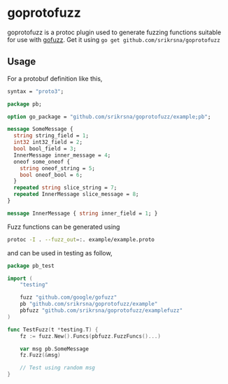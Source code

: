 # goprotofuzz

goprotofuzz is a protoc plugin used to generate fuzzing functions suitable for use with [gofuzz](https://github.com/google/gofuzz).
Get it using `go get github.com/srikrsna/goprotofuzz `

## Usage

For a protobuf definition like this,

```proto
syntax = "proto3";

package pb;

option go_package = "github.com/srikrsna/goprotofuzz/example;pb";

message SomeMessage {
  string string_field = 1;
  int32 int32_field = 2;
  bool bool_field = 3;
  InnerMessage inner_message = 4;
  oneof some_oneof {
    string oneof_string = 5;
    bool oneof_bool = 6;
  }
  repeated string slice_string = 7;
  repeated InnerMessage slice_message = 8;
}

message InnerMessage { string inner_field = 1; }
```

Fuzz functions can be generated using

```bash
protoc -I . --fuzz_out=:. example/example.proto
```

and can be used in testing as follow,

```go
package pb_test

import (
	"testing"

	fuzz "github.com/google/gofuzz"
	pb "github.com/srikrsna/goprotofuzz/example"
	pbfuzz "github.com/srikrsna/goprotofuzz/examplefuzz"
)

func TestFuzz(t *testing.T) {
	fz := fuzz.New().Funcs(pbfuzz.FuzzFuncs()...)

	var msg pb.SomeMessage
	fz.Fuzz(&msg)

	// Test using random msg
}
```
